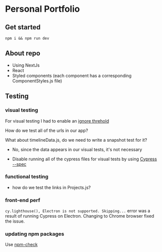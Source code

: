 # Personal Portfolio

## Get started

```
npm i && npm run dev
```

## About repo

-   Using NextJs
-   React
-   Styled components (each component has a corresponding ComponentStyles.js file)

## Testing

### visual testing

For visual testing I had to enable an [ignore threhold](https://docs.happo.io/docs/compare-threshold)

How do we test all of the urls in our app?

What about timelineData.js, do we need to write a snapshot test for it?

-   No, since the data appears in our visual tests, it's not necessary

-   Disable running all of the cypress files for visual tests by using [Cypress --spec](https://docs.cypress.io/guides/guides/command-line#cypress-run)

### functional testing

-   how do we test the links in Projects.js?

### front-end perf

`cy.lighthouse(), Electron is not supported. Skipping...` error was a result of running Cypress on Electron. Changing to Chrome browser fixed the issue.

### updating npm packages

Use [npm-check](https://koalatea.io/how-to-update-all-your-npm-packages-at-once)
